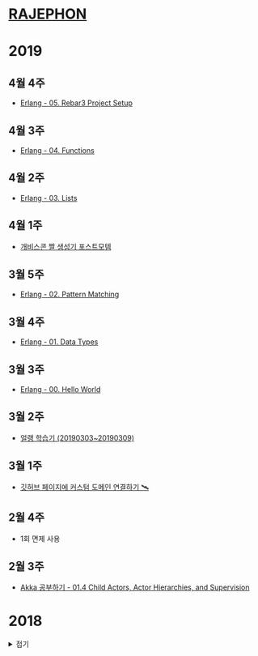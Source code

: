 # [RAJEPHON](https://blog.rajephon.dev)

# 2019

## 4월 4주

- [Erlang - 05. Rebar3 Project Setup](https://blog.rajephon.dev/2019/04/25/erlang-05-rebar3-project-setup/)

## 4월 3주

- [Erlang - 04. Functions](https://blog.rajephon.dev/2019/04/20/erlang-04-functions/)

## 4월 2주

- [Erlang - 03. Lists](https://blog.rajephon.dev/2019/04/14/erlang-03-lists/)

## 4월 1주

- [개비스콘 짤 생성기 포스트모템](https://blog.rajephon.dev/2019/04/04/gaviscon-meme-generator-postmortem/)

## 3월 5주

- [Erlang - 02. Pattern Matching](https://blog.rajephon.dev/2019/03/27/erlang-02-pattern-matching/)

## 3월 4주

- [Erlang - 01. Data Types](https://blog.rajephon.dev/2019/03/24/erlang-01-data-types/)

## 3월 3주

- [Erlang - 00. Hello World](https://blog.rajephon.dev/2019/03/13/erlang-00-hello-world/)

## 3월 2주

- [얼랭 학습기 (20190303~20190309)](https://blog.rajephon.dev/2019/03/09/erlang-learned-20190303-20190309/)

## 3월 1주

- [깃허브 페이지에 커스텀 도메인 연결하기 🛰](https://blog.rajephon.dev/2019/03/01/github-custom-domain-with-cloudflare/)

## 2월 4주

- 1회 면제 사용

## 2월 3주

- [Akka 공부하기 - 01.4 Child Actors, Actor Hierarchies, and Supervision](https://blog.rajephon.dev/2019/02/17/akka-04/)

# 2018
<details>
<summary> 접기 </summary>

## 12월 2주

- [Akka 공부하기 - 01.3 Props와 and IActorRef](https://blog.rajephon.dev/2018/12/14/akka-03/)

## 12월 1주

- [Akka 공부하기 - 01.2 메세지 정의 및 핸들링](https://blog.rajephon.dev/2018/12/08/akka-02/)

## 11월 5주

- [Akka 공부하기 - 01.액터(Actors)와 액터시스템(ActorSystem)](https://blog.rajephon.dev/2018/12/02/akka-01/)

## 11월 4주

- [Akka 공부하기 - 00.액터 모델이란?](https://blog.rajephon.dev/2018/11/25/akka-00/)

## 11월 3주

- 벌금

## 11월 2주

- [OpenWrt 패키지 빌드 환경 세팅하기](https://blog.rajephon.dev/2018/11/09/build-openwrt-00/)

## 11월 1주

- 1회 면제 사용

## 10월 4주

- [Unity - 선 샤프트(Sun shafts) / 볼류메트릭 라이팅(Volumetric Lighting) 효과 이용하기](https://blog.rajephon.dev/2018/10/28/unity-using-sun-shafts/)

## 10월 3주

- [Amazon Linux AMI에서 midi를 mp3, ogg로 변환하기](https://blog.rajephon.dev/2018/10/19/convert-midi-to-mp3-ogg-on-aws-linux/)

## 10월 2주

- [프로그래머스 문제풀이 고득점 Kit 해시 - 베스트앨범](https://blog.rajephon.dev/2018/10/14/programmers-solution-hash-best-album/)
- [프로그래머스 문제풀이 level3 - 야근 지수](https://blog.rajephon.dev/2018/10/14/programmers-solution-level3-no-overtime/)
- [error: no matching function for call to ‘regex_replace(std::string&, std::regex&, const char [1])’](https://blog.rajephon.dev/2018/10/13/no-matching-function-for-call-to-regex_replace/)


## 10월 1주

- [아마존 SES 세팅부터 Node.js 활용 메일 전송까지](https://blog.rajephon.dev/2018/10/06/Amazon-SES-Setup-00/)

</details>
